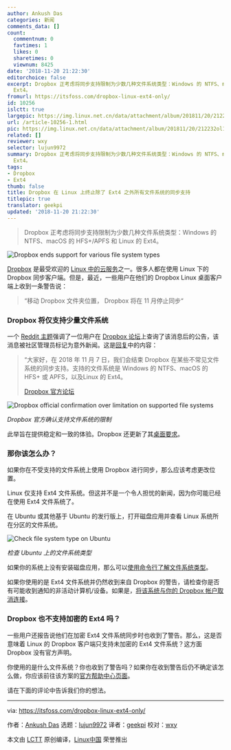 ```yaml
---
author: Ankush Das
categories: 新闻
comments_data: []
count:
  commentnum: 0
  favtimes: 1
  likes: 0
  sharetimes: 0
  viewnum: 8425
date: '2018-11-20 21:22:30'
editorchoice: false
excerpt: Dropbox 正考虑将同步支持限制为少数几种文件系统类型：Windows 的 NTFS、macOS 的 HFS+/APFS 和 Linux 的
  Ext4。
fromurl: https://itsfoss.com/dropbox-linux-ext4-only/
id: 10256
islctt: true
largepic: https://img.linux.net.cn/data/attachment/album/201811/20/212232ol1yfli78q7z8z8i.png
url: /article-10256-1.html
pic: https://img.linux.net.cn/data/attachment/album/201811/20/212232ol1yfli78q7z8z8i.png.thumb.jpg
related: []
reviewer: wxy
selector: lujun9972
summary: Dropbox 正考虑将同步支持限制为少数几种文件系统类型：Windows 的 NTFS、macOS 的 HFS+/APFS 和 Linux 的
  Ext4。
tags:
- Dropbox
- Ext4
thumb: false
title: Dropbox 在 Linux 上终止除了 Ext4 之外所有文件系统的同步支持
titlepic: true
translator: geekpi
updated: '2018-11-20 21:22:30'
---
```



> 
> Dropbox 正考虑将同步支持限制为少数几种文件系统类型：Windows 的 NTFS、macOS 的 HFS+/APFS 和 Linux 的 Ext4。
> 
> 
> 


![Dropbox ends support for various file system types](/data/attachment/album/201811/20/212232ol1yfli78q7z8z8i.png)


[Dropbox](https://www.dropbox.com/) 是最受欢迎的 [Linux 中的云服务](https://itsfoss.com/cloud-services-linux/)之一。很多人都在使用 Linux 下的 Dropbox 同步客户端。但是，最近，一些用户在他们的 Dropbox Linux 桌面客户端上收到一条警告说：



> 
> “移动 Dropbox 文件夹位置， Dropbox 将在 11 月停止同步“
> 
> 
> 


### Dropbox 将仅支持少量文件系统


一个 [Reddit 主题](https://www.reddit.com/r/linux/comments/966xt0/linux_dropbox_client_will_stop_syncing_on_any/)强调了一位用户在 [Dropbox 论坛](https://www.dropboxforum.com/t5/Syncing-and-uploads/)上查询了该消息后的公告，该消息被社区管理员标记为意外新闻。这是[回复](https://www.dropboxforum.com/t5/Syncing-and-uploads/Linux-Dropbox-client-warn-me-that-it-ll-stop-syncing-in-Nov-why/m-p/290065/highlight/true#M42255)中的内容：



> 
> “大家好，在 2018 年 11 月 7 日，我们会结束 Dropbox 在某些不常见文件系统的同步支持。支持的文件系统是 Windows 的 NTFS、macOS 的 HFS+ 或 APFS，以及Linux 的 Ext4。
> 
> 
> [Dropbox 官方论坛](https://www.dropboxforum.com/t5/Syncing-and-uploads/Linux-Dropbox-client-warn-me-that-it-ll-stop-syncing-in-Nov-why/m-p/290065/highlight/true#M42255)
> 
> 
> 


![Dropbox official confirmation over limitation on supported file systems](/data/attachment/album/201811/20/212235hgeeeas6nos2n6ze.jpg)


*Dropbox 官方确认支持文件系统的限制*


此举旨在提供稳定和一致的体验。Dropbox 还更新了其[桌面要求](https://www.dropbox.com/help/desktop-web/system-requirements#desktop)。


### 那你该怎么办？


如果你在不受支持的文件系统上使用 Dropbox 进行同步，那么应该考虑更改位置。


Linux 仅支持 Ext4 文件系统。但这并不是一个令人担忧的新闻，因为你可能已经在使用 Ext4 文件系统了。


在 Ubuntu 或其他基于 Ubuntu 的发行版上，打开磁盘应用并查看 Linux 系统所在分区的文件系统。


![Check file system type on Ubuntu](/data/attachment/album/201811/20/212236fuzkjo83q8683zq0.jpg)


*检查 Ubuntu 上的文件系统类型*


如果你的系统上没有安装磁盘应用，那么可以[使用命令行了解文件系统类型](https://www.thegeekstuff.com/2011/04/identify-file-system-type/)。


如果你使用的是 Ext4 文件系统并仍然收到来自 Dropbox 的警告，请检查你是否有可能收到通知的非活动计算机/设备。如果是，[将该系统与你的 Dropbox 帐户取消连接](https://www.dropbox.com/help/mobile/unlink-relink-computer-mobile)。


### Dropbox 也不支持加密的 Ext4 吗？


一些用户还报告说他们在加密 Ext4 文件系统同步时也收到了警告。那么，这是否意味着 Linux 的 Dropbox 客户端只支持未加密的 Ext4 文件系统？这方面 Dropbox 没有官方声明。


你使用的是什么文件系统？你也收到了警告吗？如果你在收到警告后仍不确定该怎么做，你应该前往该方案的[官方帮助中心页面](https://www.dropbox.com/help/desktop-web/cant-establish-secure-connection#location)。


请在下面的评论中告诉我们你的想法。




---


via: <https://itsfoss.com/dropbox-linux-ext4-only/>


作者：[Ankush Das](https://itsfoss.com/author/ankush/) 选题：[lujun9972](https://github.com/lujun9972) 译者：[geekpi](https://github.com/geekpi) 校对：[wxy](https://github.com/wxy)


本文由 [LCTT](https://github.com/LCTT/TranslateProject) 原创编译，[Linux中国](https://linux.cn/) 荣誉推出